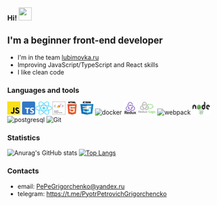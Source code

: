 ### Hi! <img src="https://media.giphy.com/media/hvRJCLFzcasrR4ia7z/giphy.gif" width="30" height="30">

## I'm a beginner front-end developer

- I'm in the team [lubimovka.ru](https://github.com/Studio-Yandex-Practicum/lubimovka_frontend)
- Improving JavaScript/TypeScript and React skills
- I like clean code

### Languages and tools
<img src="https://github.com/PyotrGrogorchenko/pic/blob/main/logo/JavaScript.png" width=30 height=30 alt="JavaScript"/> <img src="https://github.com/PyotrGrogorchenko/pic/blob/main/logo/TypeScript.png" width=30 height=30 alt="TypeScript"/><img src="https://github.com/PyotrGrogorchenko/pic/blob/main/logo/React.png" width=40 height=30 alt="React"/><img src="https://github.com/PyotrGrogorchenko/pic/blob/main/logo/StyledComponents.png" width=30 height=30 alt="styled-components"/><img src="https://github.com/PyotrGrogorchenko/pic/blob/main/logo/HTML5.svg" width=30 height=30 alt="HTML 5"/> <img src="https://github.com/PyotrGrogorchenko/pic/blob/main/logo/CSS3.svg" width=30 height=30 alt="CSS"/>
 <img src="https://www.docker.com/sites/default/files/d8/2019-07/Moby-logo.png" width=40 height=30 alt="docker"/> <img src="assets/redux-logo.png" width=30 height=30 alt="redux"/> <img src="assets/redux-saga.png" width=40 height=30 alt="redux-saga"/> <img src="https://github.com/webpack/media/blob/master/logo/icon-square-big.svg" width=30 height=30 alt="webpack"/> <img src="assets/node-logo.png" width=40
  height=30 alt="nodejs"/> <img src="https://upload.wikimedia.org/wikipedia/commons/thumb/2/29/Postgresql_elephant.svg/800px-Postgresql_elephant.svg.png" width=30 height=30 alt="postgresql"/> <img src="https://upload.wikimedia.org/wikipedia/commons/4/4a/GitHub_Mark.png" width=30 height=30 alt="Git"/>

### Statistics
![Anurag's GitHub stats](https://github-readme-stats.vercel.app/api?username=PyotrGrogorchenko&count_private=true) [![Top Langs](https://github-readme-stats.vercel.app/api/top-langs/?username=PyotrGrogorchenko&layout=compact)](https://github.com/anuraghazra/github-readme-stats)

### Contacts
- email: PePeGrigorchenko@yandex.ru
- telegram: https://t.me/PyotrPetrovichGrigorchencko
